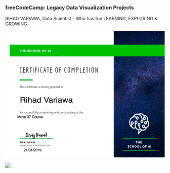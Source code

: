 ### freeCodeCamp: Legacy Data Visualization Projects
RIHAD VARIAWA, Data Scientist - Who has fun LEARNING, EXPLORING & GROWING

<img src="./image_gallery/school.png" width="750" height="400"/>


![](https://images.app.goo.gl/cR681nM6FJxgLn3W7)